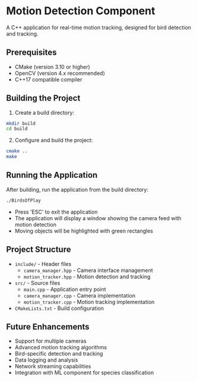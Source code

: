 # Motion Detection Component

A C++ application for real-time motion tracking, designed for bird detection and tracking.

## Prerequisites

- CMake (version 3.10 or higher)
- OpenCV (version 4.x recommended)
- C++17 compatible compiler

## Building the Project

1. Create a build directory:
```bash
mkdir build
cd build
```

2. Configure and build the project:
```bash
cmake ..
make
```

## Running the Application

After building, run the application from the build directory:
```bash
./BirdsOfPlay
```

- Press 'ESC' to exit the application
- The application will display a window showing the camera feed with motion detection
- Moving objects will be highlighted with green rectangles

## Project Structure

- `include/` - Header files
  - `camera_manager.hpp` - Camera interface management
  - `motion_tracker.hpp` - Motion detection and tracking
- `src/` - Source files
  - `main.cpp` - Application entry point
  - `camera_manager.cpp` - Camera implementation
  - `motion_tracker.cpp` - Motion tracking implementation
- `CMakeLists.txt` - Build configuration

## Future Enhancements

- Support for multiple cameras
- Advanced motion tracking algorithms
- Bird-specific detection and tracking
- Data logging and analysis
- Network streaming capabilities
- Integration with ML component for species classification 